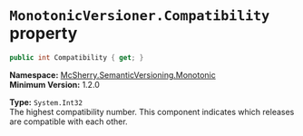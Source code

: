 # `MonotonicVersioner.Compatibility` property

```c#
public int Compatibility { get; }
```

**Namespace:** [McSherry.SemanticVersioning.Monotonic][1]  
**Minimum Version:** 1.2.0

[1]: ../

**Type:** `System.Int32`  
The highest compatibility number. This component indicates which releases
are compatible with each other.